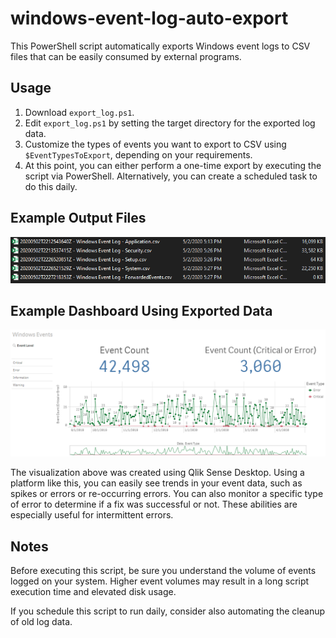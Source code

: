 # windows-event-log-auto-export
This PowerShell script automatically exports Windows event logs to CSV files that can be easily consumed by external programs.

## Usage
1. Download `export_log.ps1`.
2. Edit `export_log.ps1` by setting the target directory for the exported log data.
3. Customize the types of events you want to export to CSV using `$EventTypesToExport`, depending on your requirements.
4. At this point, you can either perform a one-time export by executing the script via PowerShell. Alternatively, you can create a scheduled task to do this daily.

## Example Output Files
![Example Output Files](https://raw.githubusercontent.com/viperior/windows-event-log-auto-export/master/images/example-output-files.png?sanitize=true)

## Example Dashboard Using Exported Data
![Example Event Analytics](https://raw.githubusercontent.com/viperior/windows-event-log-auto-export/master/images/example-event-analytics.png?sanitize=true)

The visualization above was created using Qlik Sense Desktop. Using a platform like this, you can easily see trends in your event data, such as spikes or errors or re-occurring errors. You can also monitor a specific type of error to determine if a fix was successful or not. These abilities are especially useful for intermittent errors.

## Notes
Before executing this script, be sure you understand the volume of events logged on your system. Higher event volumes may result in a long script execution time and elevated disk usage.

If you schedule this script to run daily, consider also automating the cleanup of old log data.
